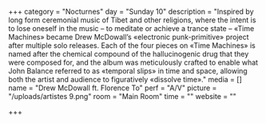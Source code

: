+++
category = "Nocturnes"
day = "Sunday 10"
description = "Inspired by long form ceremonial music of Tibet and other religions, where the intent is to lose oneself in the music – to meditate or achieve a trance state – «Time Machines» became Drew McDowall’s «electronic punk-primitive» project after multiple solo releases. Each of the four pieces on «Time Machines» is named after the chemical compound of the hallucinogenic drug that they were composed for, and the album was meticulously crafted to enable what John Balance referred to as «temporal slips» in time and space, allowing both the artist and audience to figuratively «dissolve time»."
media = []
name = "Drew McDowall ft. Florence To"
perf = "A/V"
picture = "/uploads/artistes 9.png"
room = "Main Room"
time = ""
website = ""

+++
